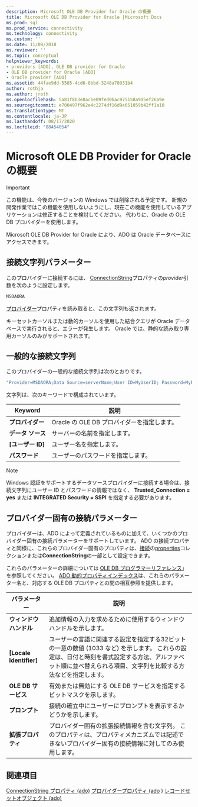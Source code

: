 ```yaml
---
description: Microsoft OLE DB Provider for Oracle の概要
title: Microsoft OLE DB Provider for Oracle |Microsoft Docs
ms.prod: sql
ms.prod_service: connectivity
ms.technology: connectivity
ms.custom: ''
ms.date: 11/08/2018
ms.reviewer: ''
ms.topic: conceptual
helpviewer_keywords:
- providers [ADO], OLE DB provider for Oracle
- OLE DB provider for Oracle [ADO]
- Oracle provider [ADO]
ms.assetid: 44fae9dd-5585-4cd6-8bbd-3248a78931b4
author: rothja
ms.author: jroth
ms.openlocfilehash: 5a81f8b3e8acbe09fed0bac975158a9d5ef26a9e
ms.sourcegitcommit: e700497f962e4c2274df16d9e651059b42ff1a10
ms.translationtype: MT
ms.contentlocale: ja-JP
ms.lasthandoff: 08/17/2020
ms.locfileid: "88454054"
---
```

# <a name="microsoft-ole-db-provider-for-oracle-overview"></a>Microsoft OLE DB Provider for Oracle の概要
> [!IMPORTANT]
>  この機能は、今後のバージョンの Windows では削除される予定です。 新規の開発作業ではこの機能を使用しないようにし、現在この機能を使用しているアプリケーションは修正することを検討してください。 代わりに、Oracle の OLE DB プロバイダーを使用します。

 Microsoft OLE DB Provider for Oracle により、ADO は Oracle データベースにアクセスできます。

## <a name="connection-string-parameters"></a>接続文字列パラメーター
 このプロバイダーに接続するには、 [ConnectionString](../../../ado/reference/ado-api/connectionstring-property-ado.md)プロパティの*provider*引数を次のように設定します。

```vb
MSDAORA
```

 [プロバイダー](../../../ado/reference/ado-api/provider-property-ado.md)プロパティを読み取ると、この文字列も返されます。

 キーセットカーソルまたは動的カーソルを使用した結合クエリが Oracle データベースで実行されると、エラーが発生します。 Oracle では、静的な読み取り専用カーソルのみがサポートされます。

## <a name="typical-connection-string"></a>一般的な接続文字列
 このプロバイダーの一般的な接続文字列は次のとおりです。

```vb
"Provider=MSDAORA;Data Source=serverName;User ID=MyUserID; Password=MyPassword;"
```

 文字列は、次のキーワードで構成されています。

|Keyword|説明|
|-------------|-----------------|
|**プロバイダー**|Oracle の OLE DB プロバイダーを指定します。|
|**データ ソース**|サーバーの名前を指定します。|
|**[ユーザー ID]**|ユーザー名を指定します。|
|**パスワード**|ユーザーのパスワードを指定します。|

> [!NOTE]
>  Windows 認証をサポートするデータソースプロバイダーに接続する場合は、接続文字列にユーザー ID とパスワードの情報ではなく、 **Trusted_Connection = yes** または **INTEGRATED Security = SSPI** を指定する必要があります。

## <a name="provider-specific-connection-parameters"></a>プロバイダー固有の接続パラメーター
 プロバイダーは、ADO によって定義されているものに加えて、いくつかのプロバイダー固有の接続パラメーターをサポートしています。 ADO の接続プロパティと同様に、これらのプロバイダー固有のプロパティは、[接続](../../../ado/reference/ado-api/connection-object-ado.md)の[properties](../../../ado/reference/ado-api/properties-collection-ado.md)コレクションまたは**ConnectionString**の一部として設定できます。

 これらのパラメーターの詳細については [OLE DB プログラマーリファレンス](https://msdn.microsoft.com/3c5e2dd5-35e5-4a93-ac3a-3818bb43bbf8)」を参照してください。 [ADO 動的プロパティインデックス](../../../ado/reference/ado-api/ado-dynamic-property-index.md)は、これらのパラメーター名と、対応する OLE DB プロパティとの間の相互参照を提供します。

|パラメーター|説明|
|---------------|-----------------|
|**ウィンドウ ハンドル**|追加情報の入力を求めるために使用するウィンドウハンドルを示します。|
|**[Locale Identifier]**|ユーザーの言語に関連する設定を指定する32ビットの一意の数値 (1033 など) を示します。 これらの設定は、日付と時刻を書式設定する方法、アルファベット順に並べ替えられる項目、文字列を比較する方法などを指定します。|
|**OLE DB サービス**|有効または無効にする OLE DB サービスを指定するビットマスクを示します。|
|**プロンプト**|接続の確立中にユーザーにプロンプトを表示するかどうかを示します。|
|**拡張プロパティ**|プロバイダー固有の拡張接続情報を含む文字列。 このプロパティは、プロパティメカニズムでは記述できないプロバイダー固有の接続情報に対してのみ使用します。|

## <a name="see-also"></a>関連項目
 [ConnectionString プロパティ (ado)](../../../ado/reference/ado-api/connectionstring-property-ado.md) [プロバイダープロパティ (ado](../../../ado/reference/ado-api/provider-property-ado.md) ) [レコードセットオブジェクト (ado)](../../../ado/reference/ado-api/recordset-object-ado.md)
